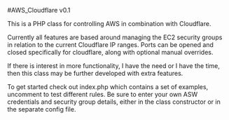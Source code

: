 #AWS_Cloudflare v0.1

This is a PHP class for controlling AWS in combination with Cloudflare.

Currently all features are based around managing the EC2 security groups in relation to the current Cloudflare IP ranges.
Ports can be opened and closed specifically for cloudflare, along with optional manual overrides.

If there is interest in more functionality, I have the need or I have the time, then this class may be further developed with extra features.

To get started check out index.php which contains a set of examples, uncomment to test different rules. Be sure to enter your own ASW credentials and security group details, either in the class constructor or in the separate config file.
